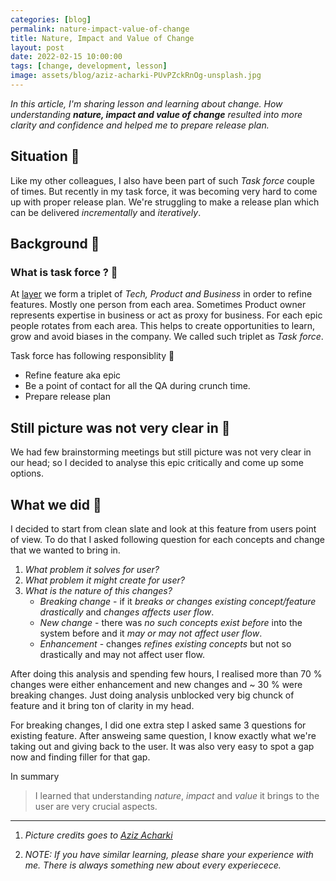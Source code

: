 ```yaml
---
categories: [blog]
permalink: nature-impact-value-of-change
title: Nature, Impact and Value of Change
layout: post
date: 2022-02-15 10:00:00
tags: [change, development, lesson]
image: assets/blog/aziz-acharki-PUvPZckRnOg-unsplash.jpg
---
```


*In this article, I'm sharing lesson and learning about change. How understanding **nature, impact and value of change** resulted into more clarity and confidence and helped me to prepare release plan.*

## Situation 🤺

Like my other colleagues, I also have been part of such *Task force* couple of times. But recently in my task force, it was becoming very hard to come up with proper release plan. We're struggling to make a release plan which can be delivered
*incrementally* and *iteratively*.

## Background 📜

### What is task force ? 🤔

At [layer](https://golayer.io/about/) we form a triplet of *Tech, Product and Business* in order to refine features. Mostly one person from each area. Sometimes Product owner represents expertise in business or act as proxy for business. For each epic people rotates from each area. This helps to create opportunities to learn, grow and avoid biases in the company. We called such triplet as *Task force*.

Task force has following responsiblity 💪

- Refine feature aka epic
- Be a point of contact for all the QA during crunch time.
- Prepare release plan

## Still picture was not very clear in 🧠

We had few brainstorming meetings but still picture was not very clear in our head; so I decided to analyse this epic critically and come up some options.

## What we did 🤞

I decided to start from clean slate and look at this feature from users point of view. To do that I asked following question for each concepts and change that we wanted to bring in.

1. *What problem it solves for user?*
1. *What problem it might create for user?*
1. *What is the nature of this changes?*
   - *Breaking change* - if it *breaks or changes existing concept/feature drastically* and *changes affects user flow*.
   - *New change* - there was *no such concepts exist before* into the system before and it *may or may not  affect user flow*.
   - *Enhancement* - changes *refines existing concepts* but not so drastically and may  not affect user flow.

After doing this analysis and spending few hours, I realised more than 70 % changes were either enhancement and new changes and ~ 30 % were breaking changes. Just doing analysis unblocked very big chunck of feature and it bring ton of clarity in my head.

For breaking changes, I did one extra step I asked same 3 questions for existing feature. After answeing same question, I know exactly what we're taking out and giving back to the user. It was also very easy to spot a gap now and finding filler for that gap.

In summary
>I learned that understanding *nature*, *impact* and *value* it brings to the user are very crucial aspects.

---

1. *Picture credits goes to [Aziz Acharki](https://unsplash.com/photos/PUvPZckRnOg)*

2. *NOTE: If you have similar learning, please share your experience with me. There is always something new about every experiecece.*
